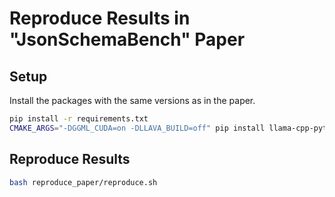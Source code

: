 # Reproduce Results in "JsonSchemaBench" Paper


## Setup

Install the packages with the same versions as in the paper. 
```bash
pip install -r requirements.txt
CMAKE_ARGS="-DGGML_CUDA=on -DLLAVA_BUILD=off" pip install llama-cpp-python==0.3.1
```

## Reproduce Results

```bash
bash reproduce_paper/reproduce.sh
```